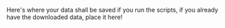 Here's where your data shall be saved if you run the scripts, if you already have the downloaded data, place it here! 